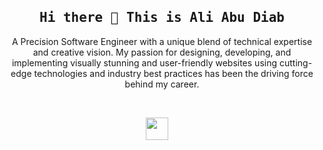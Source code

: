 <br>
<h2 align='center'><samp><strong> Hi there 👋 This is Ali Abu Diab </strong></samp></h2> 
<p align='center'> A Precision Software Engineer with a unique blend of technical expertise and creative vision. My passion for designing, developing, and implementing visually stunning and user-friendly websites using cutting-edge technologies and industry best practices has been the driving force behind my career.</p>
<br/>
<p align='center'>
<a href="https://www.linkedin.com/in/aliabudiab" target="_blank"><img height="36" src="https://cdn4.iconfinder.com/data/icons/logos-brands-7/512/linkedin_incon-linkedin_logo-linkedin-128.png"></a>&nbsp;&nbsp;&nbsp;&nbsp;
</p>
<br><br>

<!--
**aliabudiab/aliabudiab** is a ✨ _special_ ✨ repository because its `README.md` (this file) appears on your GitHub profile.

Here are some ideas to get you started:

- 🔭 I’m currently working on ...
- 🌱 I’m currently learning ...
- 👯 I’m looking to collaborate on ...
- 🤔 I’m looking for help with ...
- 💬 Ask me about ...
- 📫 How to reach me: ...
- 😄 Pronouns: ...
- ⚡ Fun fact: ...
-->
